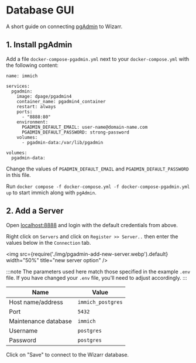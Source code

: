 # Database GUI

A short guide on connecting [pgAdmin](https://www.pgadmin.org/) to Wizarr.

## 1. Install pgAdmin

Add a file `docker-compose-pgadmin.yml` next to your `docker-compose.yml` with the following content:

```
name: immich

services:
  pgadmin:
    image: dpage/pgadmin4
    container_name: pgadmin4_container
    restart: always
    ports:
      - "8888:80"
    environment:
      PGADMIN_DEFAULT_EMAIL: user-name@domain-name.com
      PGADMIN_DEFAULT_PASSWORD: strong-password
    volumes:
      - pgadmin-data:/var/lib/pgadmin

volumes:
  pgadmin-data:
```

Change the values of `PGADMIN_DEFAULT_EMAIL` and `PGADMIN_DEFAULT_PASSWORD` in this file.

Run `docker compose -f docker-compose.yml -f docker-compose-pgadmin.yml up` to start immich along with `pgAdmin`.

## 2. Add a Server

Open [localhost:8888](http://localhost:8888) and login with the default credentials from above.

Right click on `Servers` and click on `Register >> Server..` then enter the values below in the `Connection` tab.

<img src={require('./img/pgadmin-add-new-server.webp').default} width="50%" title="new server option" />

:::note
The parameters used here match those specified in the example `.env` file. If you have changed your `.env` file, you'll need to adjust accordingly.
:::

| Name                 | Value             |
| -------------------- | ----------------- |
| Host name/address    | `immich_postgres` |
| Port                 | `5432`            |
| Maintenance database | `immich`          |
| Username             | `postgres`        |
| Password             | `postgres`        |

Click on "Save" to connect to the Wizarr database.

